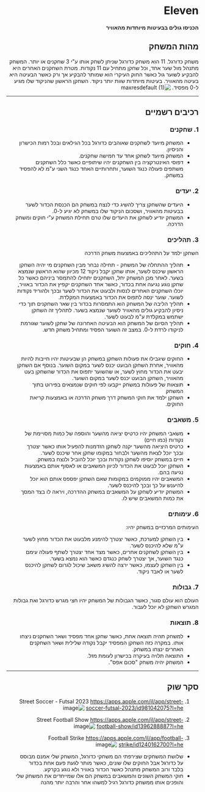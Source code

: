 <div dir='rtl' lang='he'>

# Eleven

**הכניסו גולים בבעיטות מיוחדות מהאוויר**

## מהות המשחק

משחק כדורגל. 11 הוא משחק כדורגל שניתן לשחק אותו ע"י 3 שחקנים או יותר. המשחק מתנהל מול שער אחד, וכל שחקן מתחיל עם 11 נקודות. מטרת השחקנים האחרים היא להבקיע לשוער גול כאשר החוק העיקרי הוא שמותר להבקיע אך ורק כאשר הבעיטה היא בעיטה מהאוויר. בעיטות מיוחדות שוות יותר ניקוד. השחקן הראשון שהניקוד שלו מגיע ל-0 מפסיד.
![maxresdefault (1)](https://github.com/alon-game/Eleven/assets/73320761/5c2224fb-7784-4834-9197-c61dabff013a)

---


## רכיבים רשמיים

### 1. שחקנים

* המשחק מיועד לשחקנים שאוהבים כדורגל בכל הגילאים ובכל רמות הכישרון והניסיון.
* המשחק מיועד לשחקן אחד עד חמישה שחקנים.
* דפוסי האינטרקציה בין השחקנים יהיו שיתופיים כאשר כלל השחקנים משתפים פעולה כנגד השוער, ותחרותיים האחד כנגד השני ע"מ לא להפסיד במשחק.

### 2. יעדים

* היעדים שהשחקן צריך להשיג כדי לנצח במשחק הם הכנסת הכדור לשער בבעיטות מהאוויר, ושסכום הניקוד שלו במשחק לא יגיע ל-0.
* המשחק יודיע לשחקן את היעדים שלו טרם תחילת המשחק ע"י חוקים ומשחק הדרכה.

### 3. תהליכים

השחקן ילמד על התהליכים באמצעות משחק הדרכה
* תהליך ההתחלה של המשחק - תחילה נבחר מבין השחקנים מי יהיה השחקן הראשון שיכנס לשער, אותו שחקן יקבל ניקוד 12 מכיוון שהוא הראשון שנמצא בשער. לאחר מכן המשחק יחל, השחקנים יתחילו להתמסר ביניהם כאשר כל שחקן נוגע נגיעה אחת בכדור, כאשר אחד השחקנים יקפיץ את הכדור באוויר, יוכלו השחקנים האחרים לנסות ולבעוט את הכדור לשער ובכך ולהוריד נקודות לשוער. שוער ינסה לתפוס את הכדור באמצעות המקלדת.
* תהליך הליבה של המשחק הוא התמסרות בכדור בין שאר השחקנים תוך כדי ניסיון להבקיע גולים מהאוויר לשוער שנמצא בשער. לתהליך זה השחקן ישתמש במקלדת ע"מ לבעוט לשער.
* תהליך הסיום של המשחק הוא הבעיטה האחרונה של שחקן לשוער שגורמת לניקודו לרדת ל-0. במצב זה השוער הפסיד ומתחיל משחק חדש.

### 4. חוקים

* החוקים שיגבילו את פעולות השחקן במשחק הן שבעיטות יהיו חייבות להיות מהאוויר, אחרת השחקן הבועט יכנס לשער במקום השוער. בנוסף אם השחקן יבעט את הכדור מחוץ לשער, או שהשוער יתפוס את הכדור שהשחקן בעט מהאוויר, השחקן הבועט יכנס לשער במקום השוער.
* תוצאות של פעולות במשחק ייקבעו לפי חוקים שנמצאים בפירוט בתוך המשחק
* השחקן ילמד את חוקי המשחק דרך משחק הדרכה או באמצעות קריאת החוקים.


### 5. משאבים

* משאבי המשחק יהיו כרטיס יציאה מהשער והוספה של כמות מסויימת של נקודות (כמו חיים)
* כרטיס היציאה מהשער יקנה לשחקן הזדמנות להפעיל אותו כאשר יצטרך ובכך יוכל לצאת מהשער ולבחור במקומו שחקן אחר שיכנס לשער.
* חיים במשחק יוסיפו לשחקן נקודות ובכך יוכל להוביל ולנצח במשחק.
* השחקן יוכל לבעוט את הכדור לכיוון המשאבים או לאסוף אותם באמצעות נגיעה בהם.
* המשאבים יהיו ממוקמים במקומות שאם השחקן יפספס אותם הוא יוכל להיענש על כך ובכך להיכנס לשער.
* המשחק יודיע לשחקן על המשאבים במשחק ההדרכה, ויראה לו בצד המסך את כמות המשאבים שיש לו.

### 6. עימותים

העימותים המרכזיים במשחק יהיו: 
* בין השחקן למערכת, כאשר יצטרך להימנע מלבעוט את הכדור מחוץ לשער ע"מ שלא להיכנס לשער.
* בין השחקן לשחקנים אחרים, כאשר מצד אחד יצטרך לשתף פעולה עימם כנגד השוער, אך יצטרך לשחק כנגדם כאשר הוא נמצא בשער.
* בין השחקן לעצמו, כאשר ירצה להשיג משאב שיכול לגרום לשחקן להיכנס לשער או לאבד ניקוד.


### 7. גבולות

העולם הוא עולם סגור, כאשר הגבולות של המשחק יהיו חצי מגרש כדורגל ואת גבולות המגרש השחקן לא יוכל לעבור.


### 8. תוצאות

* למשחק תהיה תוצאה אחת, כאשר שחקן אחד מפסיד ושאר השחקנים ניצחו אותו. במקרה כזה השחקן המפסיד יקבל נקודה שלילית ושאר השחקנים האחרים ינצחו במשחק.
* התוצאה תלויה בעיקרה בכישרון לעומת מזל.
* המשחק יהיה משחק "סכום אפס".
---

## סקר שוק

1. Street Soccer - Futsal 2023
https://apps.apple.com/il/app/street-soccer-futsal-2023/id981042075?l=he
![image](https://github.com/alon-game/Eleven/assets/73320761/7c09bda2-916f-493c-be04-9db5efb189e3)

2. Street Football Show
https://apps.apple.com/il/app/street-football-show/id1396288887?l=he
![image](https://github.com/alon-game/Eleven/assets/73320761/83e8c388-bdb0-4286-ac89-d30b3324e96f)

3. Football Strike
https://apps.apple.com/il/app/football-strike/id1240162700?l=he
![image](https://github.com/alon-game/Eleven/assets/73320761/d98ea9cf-684e-4190-b0e8-6b604212bfaf)

* שלושת המשחקים שצירפתי הם משחקי כדורגל, המשחק שלי אמנם מבוסס על כדורגל אבל החוקים שלו שונים, כאשר מותר לגעת פעם אחת בכדור בלבד ורוב המשחק מתנהל כאשר הכדור באוויר ולא נוגע בקרקע.
* חוקי המשחק השונים והמשאבים במשחק הם אלו שמייחדים את המשחק שלי והופכים אותו ממשחק כדורגל רגיל למשהו אחר והרבה יותר מהנה








</div>

